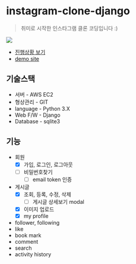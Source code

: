 # instagram-clone-django

> 취미로 시작한 인스타그램 클론 코딩입니다 :)  

![](./preview-profile.png)

- [진행상황 보기](https://trello.com/b/0S9XNYLa)
- [demo site](http://http://52.79.112.138)

## 기술스택
  - 서버 - AWS EC2
  - 형상관리 - GIT
  - language - Python 3.X
  - Web F/W - Django
  - Database - sqlite3

## 기능
  - 회원
    - [x] 가입, 로그인, 로그아웃
    - [ ] 비밀번호찾기
      - [ ] email token 인증
  - 게시글
    - [x] 조회, 등록, 수정, 삭제
      - [ ] 게시글 상세보기 modal 
    - [x] 이미지 업로드
    - [x] my profile
  - follower, following
  - like
  - book mark
  - comment
  - search
  - activity history
